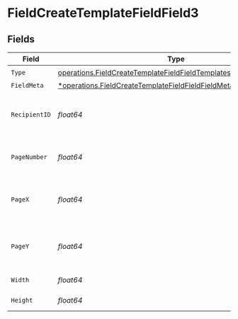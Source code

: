 # FieldCreateTemplateFieldField3


## Fields

| Field                                                                                                                                                    | Type                                                                                                                                                     | Required                                                                                                                                                 | Description                                                                                                                                              |
| -------------------------------------------------------------------------------------------------------------------------------------------------------- | -------------------------------------------------------------------------------------------------------------------------------------------------------- | -------------------------------------------------------------------------------------------------------------------------------------------------------- | -------------------------------------------------------------------------------------------------------------------------------------------------------- |
| `Type`                                                                                                                                                   | [operations.FieldCreateTemplateFieldFieldTemplatesFieldsRequestType](../../models/operations/fieldcreatetemplatefieldfieldtemplatesfieldsrequesttype.md) | :heavy_check_mark:                                                                                                                                       | N/A                                                                                                                                                      |
| `FieldMeta`                                                                                                                                              | [*operations.FieldCreateTemplateFieldFieldFieldMeta](../../models/operations/fieldcreatetemplatefieldfieldfieldmeta.md)                                  | :heavy_minus_sign:                                                                                                                                       | N/A                                                                                                                                                      |
| `RecipientID`                                                                                                                                            | *float64*                                                                                                                                                | :heavy_check_mark:                                                                                                                                       | The ID of the recipient to create the field for.                                                                                                         |
| `PageNumber`                                                                                                                                             | *float64*                                                                                                                                                | :heavy_check_mark:                                                                                                                                       | The page number the field will be on.                                                                                                                    |
| `PageX`                                                                                                                                                  | *float64*                                                                                                                                                | :heavy_check_mark:                                                                                                                                       | The X coordinate of where the field will be placed.                                                                                                      |
| `PageY`                                                                                                                                                  | *float64*                                                                                                                                                | :heavy_check_mark:                                                                                                                                       | The Y coordinate of where the field will be placed.                                                                                                      |
| `Width`                                                                                                                                                  | *float64*                                                                                                                                                | :heavy_check_mark:                                                                                                                                       | The width of the field.                                                                                                                                  |
| `Height`                                                                                                                                                 | *float64*                                                                                                                                                | :heavy_check_mark:                                                                                                                                       | The height of the field.                                                                                                                                 |